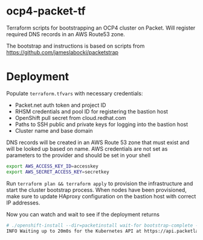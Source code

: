 # ocp4-packet-tf
Terraform scripts for bootstrapping an OCP4 cluster on Packet. 
Will register required DNS records in an AWS Route53 zone.

The bootstrap and instructions is based on scripts from https://github.com/jameslabocki/packetstrap

# Deployment

Populate `terraform.tfvars` with necessary credentials:
  - Packet.net auth token and project ID
  - RHSM credentials and pool ID for registering the bastion host
  - OpenShift pull secret from cloud.redhat.com
  - Paths to SSH public and private keys for logging into the bastion host
  - Cluster name and base domain

DNS records will be created in an AWS Route 53 zone that must exist and will be looked up based on name.
AWS credentials are not set as parameters to the provider and should be set in your shell

```bash
export AWS_ACCESS_KEY_ID=accesskey
export AWS_SECRET_ACCESS_KEY=secretkey
````

Run `terraform plan && terraform apply` to provision the infrastructure and start the cluster bootstrap process. When nodes have been provisioned, make sure to update HAproxy configuration on the bastion host with correct IP addresses.

Now you can watch and wait to see if the deployment returns

```bash
# ./openshift-install --dir=packetinstall wait-for bootstrap-complete --log-level=info 
INFO Waiting up to 20m0s for the Kubernetes API at https://api.packetlab.ocp4.lab.martineg.net:6443
```

